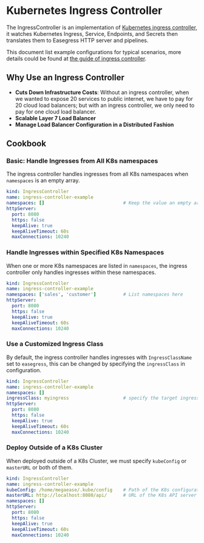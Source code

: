 # Kubernetes Ingress Controller

The IngressController is an implementation of [Kubernetes ingress controller](https://kubernetes.io/docs/concepts/services-networking/ingress-controllers/), it watches Kubernetes Ingress, Service, Endpoints, and Secrets then translates them to Easegress HTTP server and pipelines.

This document list example configurations for typical scenarios, more details could be found at [the guide of ingress controller](./ingresscontroller.md).

## Why Use an Ingress Controller

* **Cuts Down Infrastructure Costs**: Without an ingress controller, when we wanted to expose 20 services to public internet, we have to pay for 20 cloud load balancers; but with an ingress controller, we only need to pay for one cloud load balancer.
* **Scalable Layer 7 Load Balancer**
* **Manage Load Balancer Configuration in a Distributed Fashion**

## Cookbook

### Basic: Handle Ingresses from All K8s namespaces

The ingress controller handles ingresses from all K8s namespaces when `namespaces` is an empty array.

```yaml
kind: IngressController
name: ingress-controller-example
namespaces: []                             # Keep the value an empty array
httpServer:
  port: 8080
  https: false
  keepAlive: true            
  keepAliveTimeout: 60s      
  maxConnections: 10240
```

### Handle Ingresses within Specified K8s Namespaces

When one or more K8s namespaces are listed in `namespaces`, the ingress controller only handles ingresses within these namespaces.

```yaml
kind: IngressController
name: ingress-controller-example
namespaces: ['sales', 'customer']          # List namespaces here
httpServer:
  port: 8080
  https: false
  keepAlive: true            
  keepAliveTimeout: 60s      
  maxConnections: 10240
```

### Use a Customized Ingress Class

By default, the ingress controller handles ingresses with `IngressClassName` set to `easegress`, this can be changed by specifying the `ingressClass` in configuration.

```yaml
kind: IngressController
name: ingress-controller-example
namespaces: []
ingressClass: myingress                    # specify the target ingress class
httpServer:
  port: 8080
  https: false
  keepAlive: true            
  keepAliveTimeout: 60s      
  maxConnections: 10240
```

### Deploy Outside of a K8s Cluster

When deployed outside of a K8s Cluster, we must specify `kubeConfig` or `masterURL` or both of them.

```yaml
kind: IngressController
name: ingress-controller-example
kubeConfig: /home/megaease/.kube/config    # Path of the K8s configuration file
masterURL: http://localhost:8080/api/      # URL of the K8s API server
namespaces: []
httpServer:
  port: 8080
  https: false
  keepAlive: true            
  keepAliveTimeout: 60s      
  maxConnections: 10240
```
